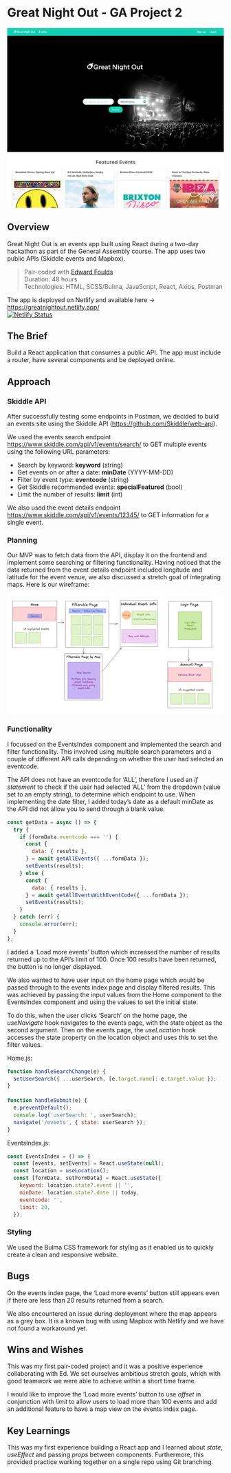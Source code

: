 # Great Night Out - GA Project 2

![homepage](./assets/homepage.png)

## Overview
Great Night Out is an events app built using React during a two-day hackathon as part of the General Assembly course. The app uses two public APIs (Skiddle events and Mapbox). 

> Pair-coded with [Edward Foulds](https://github.com/FouldsEJ)\
> Duration: 48 hours\
> Technologies: HTML, SCSS/Bulma, JavaScript, React, Axios, Postman

The app is deployed on Netlify and available here &rarr; https://greatnightout.netlify.app/ \
[![Netlify Status](https://api.netlify.com/api/v1/badges/5f699954-3889-4297-a731-2abc199fbc54/deploy-status)](https://app.netlify.com/sites/greatnightout/deploys)

## The Brief
Build a React application that consumes a public API. The app must include a router, have several components and be deployed online. 

## Approach
### Skiddle API
After successfully testing some endpoints in Postman, we decided to build an events site using the Skiddle API (https://github.com/Skiddle/web-api). 

We used the events search endpoint https://www.skiddle.com/api/v1/events/search/ to GET multiple events using the following URL parameters:
- Search by keyword: **keyword** (string)
- Get events on or after a date: **minDate** (YYYY-MM-DD)
- Filter by event type: **eventcode** (string)
- Get Skiddle recommended events: **specialFeatured** (bool)
- Limit the number of results: **limit** (int)

We also used the event details endpoint https://www.skiddle.com/api/v1/events/12345/ to GET information for a single event. 

### Planning
Our MVP was to fetch data from the API, display it on the frontend and implement some searching or filtering functionality. Having noticed that the data returned from the event details endpoint included longitude and latitude for the event venue, we also discussed a stretch goal of integrating maps. Here is our wireframe: 

![wireframe](./assets/wireframe.png)

### Functionality
I focussed on the EventsIndex component and implemented the search and filter functionality. This involved using multiple search parameters and a couple of different API calls depending on whether the user had selected an eventcode. 

The API does not have an eventcode for ‘ALL’, therefore I used an _if statement_ to check if the user had selected ‘ALL’ from the dropdown (value set to an empty string), to determine which endpoint to use. When implementing the date filter, I added today’s date as a default minDate as the API did not allow you to send through a blank value.

```javascript
const getData = async () => {
  try {
    if (formData.eventcode === '') {
      const {
        data: { results },
      } = await getAllEvents({ ...formData });
      setEvents(results);
    } else {
      const {
        data: { results },
      } = await getAllEventsWithEventCode({ ...formData });
      setEvents(results);
    }
  } catch (err) {
    console.error(err);
  }
};
  ```
  
I added a ‘Load more events’ button which increased the number of results returned up to the API’s limit of 100. Once 100 results have been returned, the button is no longer displayed. 

We also wanted to have user input on the home page which would be passed through to the events index page and display filtered results. This was achieved by passing the input values from the Home component to the EventsIndex component and using the values to set the initial state.  

To do this, when the user clicks ‘Search’ on the home page, the _useNavigate_ hook navigates to the events page, with the state object as the second argument. Then on the events page, the _useLocation_ hook accesses the state property on the location object and uses this to set the filter values. 

Home.js:
```javascript
function handleSearchChange(e) {
  setUserSearch({ ...userSearch, [e.target.name]: e.target.value });
}

function handleSubmit(e) {
  e.preventDefault();
  console.log('userSearch: ', userSearch);
  navigate('/events', { state: userSearch });
}
```

EventsIndex.js:
```javascript
const EventsIndex = () => {
  const [events, setEvents] = React.useState(null);
  const location = useLocation();
  const [formData, setFormData] = React.useState({
    keyword: location.state?.event || '',
    minDate: location.state?.date || today,
    eventcode: '',
    limit: 20,
  });
```

### Styling
We used the Bulma CSS framework for styling as it enabled us to quickly create a clean and responsive website. 

## Bugs 
On the events index page, the ‘Load more events’ button still appears even if there are less than 20 results returned from a search. 

We also encountered an issue during deployment where the map appears as a grey box. It is a known bug with using Mapbox with Netlify and we have not found a workaround yet.

## Wins and Wishes
This was my first pair-coded project and it was a positive experience collaborating with Ed. We set ourselves ambitious stretch goals, which with good teamwork we were able to achieve within a short time frame.

I would like to improve the ‘Load more events’ button to use _offset_ in conjunction with _limit_ to allow users to load more than 100 events and add an additional feature to have a map view on the events index page. 

## Key Learnings
This was my first experience building a React app and I learned about _state_, _useEffect_ and passing _props_ between components. Furthermore, this provided practice working together on a single repo using Git branching. 

